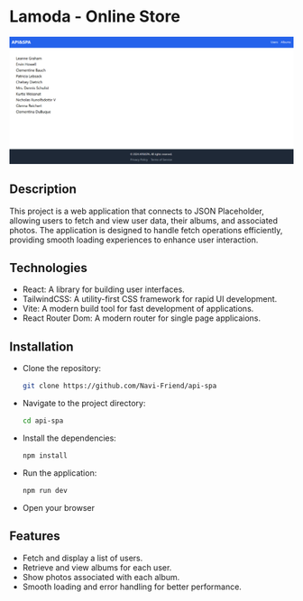 # Lamoda - Online Store

![APA and SPA](./image.png)

## Description
This project is a web application that connects to JSON Placeholder, allowing users to fetch and view user data, their albums, and associated photos. The application is designed to handle fetch operations efficiently, providing smooth loading experiences to enhance user interaction.

## Technologies
- React: A library for building user interfaces.
- TailwindCSS: A utility-first CSS framework for rapid UI development.
- Vite: A modern build tool for fast development of applications.
- React Router Dom: A modern router for single page applicaions.

## Installation
 - Clone the repository:
    ```bash
    git clone https://github.com/Navi-Friend/api-spa
    ```

 - Navigate to the project directory:
    ```bash
    cd api-spa
    ```

 - Install the dependencies:
    ```bash
    npm install
    ```
 - Run the application:
    ```bash
    npm run dev
    ```

 - Open your browser

## Features
 - Fetch and display a list of users.
 - Retrieve and view albums for each user.
 - Show photos associated with each album.
 - Smooth loading and error handling for better performance.

